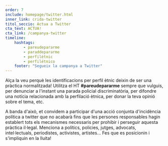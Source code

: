 ```yaml
---
order: 7
include: homepage/twitter.html
inner_link: crida-twitter
titol_seccio: Actua a Twitter
cta_text: ACTUA!
cta_link: /campanya-twitter
timeline:
    hashtags:
        - pareudepararme
        - paraddepararme
        - perfilètnic
        - perfilétnico
    footer: "Segueix la campanya a Twitter"
---
```

Alça la veu perquè les identificacions per perfil ètnic deixin de ser una pràctica normalitzada! Utilitza el HT **#pareudepararme** sempre que vulguis, per denunciar a l'instant una parada policial discriminatòria, per difondre una notícia relacionada amb la perfilació ètnica, per donar la teva opinió sobre el tema, etc.

A banda d'això, et convidem a participar d'una acció conjunta d'incidència política a twitter que no acabarà fins que les persones responsables hagin establert tots els mecanismes necessaris per prohibir i perseguir aquesta pràctica il·legal. Menciona a polítics, policies, jutges, advocats, intel·lectuals, periodistes, activistes, artistes... Fes que es posicionin i s'impliquin en la lluita!

